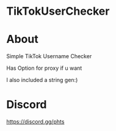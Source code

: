 # TikTokUserChecker


# About
Simple TikTok Username Checker

Has Option for proxy if u want

I also included a string gen:)



# Discord
https://discord.gg/phts
